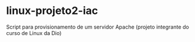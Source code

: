 # linux-projeto2-iac
Script para provisionamento de um servidor Apache (projeto integrante do curso de Linux da Dio)
